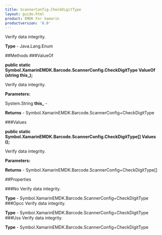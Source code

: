 ```yaml
---
title: ScannerConfig.CheckDigitType
layout: guide.html
product: EMDK For Xamarin 
productversion: '6.0' 
---
```

Verify data integrity.

**Type** - Java.Lang.Enum

##Methods
###ValueOf

**public static Symbol.XamarinEMDK.Barcode.ScannerConfig.CheckDigitType ValueOf (string this_);**

Verify data integrity.

**Parameters:**

System.String **this_**  - 
        

**Returns** - Symbol.XamarinEMDK.Barcode.ScannerConfig+CheckDigitType

###Values

**public static Symbol.XamarinEMDK.Barcode.ScannerConfig.CheckDigitType[] Values ();**

Verify data integrity.

**Parameters:**

**Returns** - Symbol.XamarinEMDK.Barcode.ScannerConfig+CheckDigitType[]

##Properties

###No
Verify data integrity.

**Type** - Symbol.XamarinEMDK.Barcode.ScannerConfig+CheckDigitType
###Opcc
Verify data integrity.

**Type** - Symbol.XamarinEMDK.Barcode.ScannerConfig+CheckDigitType
###Uss
Verify data integrity.

**Type** - Symbol.XamarinEMDK.Barcode.ScannerConfig+CheckDigitType

